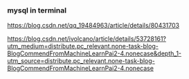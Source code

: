 ### mysql in terminal 

https://blog.csdn.net/qq_19484963/article/details/80431703


https://blog.csdn.net/ivolcano/article/details/53728161?utm_medium=distribute.pc_relevant.none-task-blog-BlogCommendFromMachineLearnPai2-4.nonecase&depth_1-utm_source=distribute.pc_relevant.none-task-blog-BlogCommendFromMachineLearnPai2-4.nonecase
